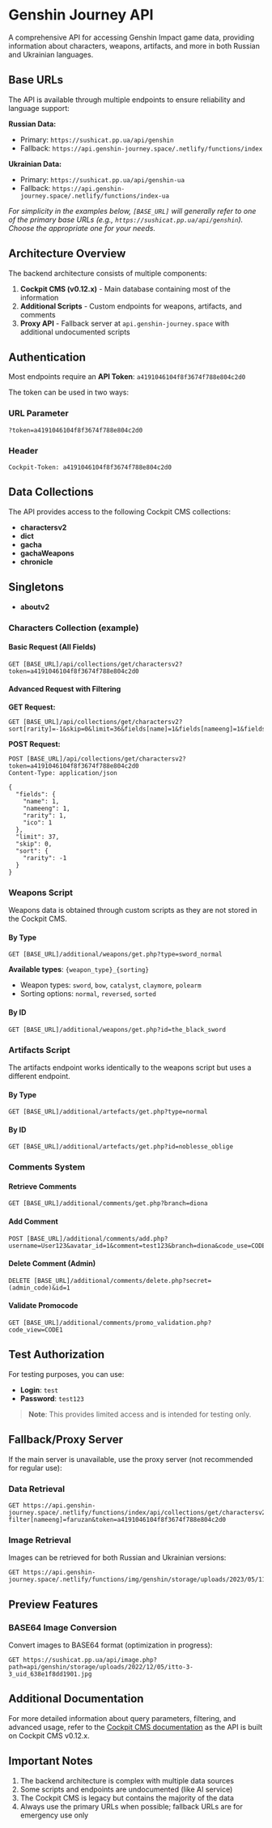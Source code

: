 # Genshin Journey API

A comprehensive API for accessing Genshin Impact game data, providing information about characters, weapons, artifacts, and more in both Russian and Ukrainian languages.

## Base URLs

The API is available through multiple endpoints to ensure reliability and language support:

**Russian Data:**
* Primary: `https://sushicat.pp.ua/api/genshin`
* Fallback: `https://api.genshin-journey.space/.netlify/functions/index`

**Ukrainian Data:**
* Primary: `https://sushicat.pp.ua/api/genshin-ua`
* Fallback: `https://api.genshin-journey.space/.netlify/functions/index-ua`

*For simplicity in the examples below, `[BASE_URL]` will generally refer to one of the primary base URLs (e.g., `https://sushicat.pp.ua/api/genshin`). Choose the appropriate one for your needs.*

## Architecture Overview

The backend architecture consists of multiple components:

1. **Cockpit CMS (v0.12.x)** - Main database containing most of the information
2. **Additional Scripts** - Custom endpoints for weapons, artifacts, and comments
3. **Proxy API** - Fallback server at `api.genshin-journey.space` with additional undocumented scripts

## Authentication

Most endpoints require an **API Token**: `a4191046104f8f3674f788e804c2d0`

The token can be used in two ways:

### URL Parameter
```
?token=a4191046104f8f3674f788e804c2d0
```

### Header
```
Cockpit-Token: a4191046104f8f3674f788e804c2d0
```

## Data Collections

The API provides access to the following Cockpit CMS collections:

- **charactersv2**
- **dict**
- **gacha**
- **gachaWeapons**
- **chronicle**

## Singletons

- **aboutv2**

### Characters Collection (example)

#### Basic Request (All Fields)
```http
GET [BASE_URL]/api/collections/get/charactersv2?token=a4191046104f8f3674f788e804c2d0
```

#### Advanced Request with Filtering
**GET Request:**
```http
GET [BASE_URL]/api/collections/get/charactersv2?sort[rarity]=-1&skip=0&limit=36&fields[name]=1&fields[nameeng]=1&fields[rarity]=1&fields[ico]=1&token=a4191046104f8f3674f788e804c2d0
```

**POST Request:**
```http
POST [BASE_URL]/api/collections/get/charactersv2?token=a4191046104f8f3674f788e804c2d0
Content-Type: application/json

{
  "fields": {
    "name": 1,
    "nameeng": 1,
    "rarity": 1,
    "ico": 1
  },
  "limit": 37,
  "skip": 0,
  "sort": { 
    "rarity": -1 
  }
}
```

### Weapons Script

Weapons data is obtained through custom scripts as they are not stored in the Cockpit CMS.

#### By Type
```http
GET [BASE_URL]/additional/weapons/get.php?type=sword_normal
```

**Available types**: `{weapon_type}_{sorting}`
- Weapon types: `sword`, `bow`, `catalyst`, `claymore`, `polearm`
- Sorting options: `normal`, `reversed`, `sorted`

#### By ID
```http
GET [BASE_URL]/additional/weapons/get.php?id=the_black_sword
```

### Artifacts Script

The artifacts endpoint works identically to the weapons script but uses a different endpoint.

#### By Type
```http
GET [BASE_URL]/additional/artefacts/get.php?type=normal
```

#### By ID
```http
GET [BASE_URL]/additional/artefacts/get.php?id=noblesse_oblige
```

### Comments System

#### Retrieve Comments
```http
GET [BASE_URL]/additional/comments/get.php?branch=diona
```

#### Add Comment
```http
POST [BASE_URL]/additional/comments/add.php?username=User123&avatar_id=1&comment=test123&branch=diona&code_use=CODE1
```

#### Delete Comment (Admin)
```http
DELETE [BASE_URL]/additional/comments/delete.php?secret=(admin_code)&id=1
```

#### Validate Promocode
```http
GET [BASE_URL]/additional/comments/promo_validation.php?code_view=CODE1
```

## Test Authorization

For testing purposes, you can use:
- **Login**: `test`
- **Password**: `test123`

> **Note**: This provides limited access and is intended for testing only.

## Fallback/Proxy Server

If the main server is unavailable, use the proxy server (not recommended for regular use):

### Data Retrieval
```http
GET https://api.genshin-journey.space/.netlify/functions/index/api/collections/get/charactersv2?filter[nameeng]=faruzan&token=a4191046104f8f3674f788e804c2d0
```

### Image Retrieval
Images can be retrieved for both Russian and Ukrainian versions:

```http
GET https://api.genshin-journey.space/.netlify/functions/img/genshin/storage/uploads/2023/05/11/Faruzan_Portrait_2_uid_645cad680f9f5.png
```

## Preview Features

### BASE64 Image Conversion
Convert images to BASE64 format (optimization in progress):

```http
GET https://sushicat.pp.ua/api/image.php?path=api/genshin/storage/uploads/2022/12/05/itto-3-3_uid_638e1f8dd1901.jpg
```

## Additional Documentation

For more detailed information about query parameters, filtering, and advanced usage, refer to the [Cockpit CMS documentation](https://getcockpit.com/documentation) as the API is built on Cockpit CMS v0.12.x.

## Important Notes

1. The backend architecture is complex with multiple data sources
2. Some scripts and endpoints are undocumented (like AI service)
3. The Cockpit CMS is legacy but contains the majority of the data
4. Always use the primary URLs when possible; fallback URLs are for emergency use only
